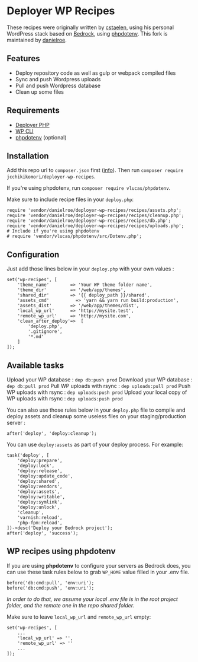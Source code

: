 # Deployer WP Recipes

These recipes were originally written by [cstaelen](https://github.com/cstaelen), using his personal WordPress stack based on [Bedrock](https://roots.io/bedrock/), using [phpdotenv](https://github.com/vlucas/phpdotenv). This fork is maintained by [danielroe](https://github.com/danielroe).

## Features

* Deploy repository code as well as gulp or webpack compiled files
* Sync and push Wordpress uploads
* Pull and push Wordpress database
* Clean up some files

## Requirements

* [Deployer PHP](http://deployer.org/)
* [WP CLI](https://wp-cli.org/)
* [phpdotenv](https://github.com/vlucas/phpdotenv) (optional)

## Installation

Add this repo url to `composer.json` first ([info](https://gemfury.com/help/php-composer-server)). Then run `composer require jcchikikomori/deployer-wp-recipes`.

If you're using phpdotenv, run `composer require vlucas/phpdotenv`.

Make sure to include recipe files in your `deploy.php`:

    require 'vendor/danielroe/deployer-wp-recipes/recipes/assets.php';
    require 'vendor/danielroe/deployer-wp-recipes/recipes/cleanup.php';
    require 'vendor/danielroe/deployer-wp-recipes/recipes/db.php';
    require 'vendor/danielroe/deployer-wp-recipes/recipes/uploads.php';
    # Include if you're using phpdotenv
    # require 'vendor/vlucas/phpdotenv/src/Dotenv.php';

## Configuration

Just add those lines below in your `deploy.php` with your own values :

    set('wp-recipes', [
        'theme_name'        => 'Your WP theme folder name',
        'theme_dir'         => '/web/app/themes',
        'shared_dir'        => '{{ deploy_path }}/shared',
        'assets_cmd'          => 'yarn && yarn run build:production',
        'assets_dist'       => '/web/app/themes/dist',
        'local_wp_url'      => 'http://mysite.test',
        'remote_wp_url'     => 'http://mysite.com',
        'clean_after_deploy'=>  [
            'deploy.php',
            '.gitignore',
            '*.md'
        ]
    ]);

## Available tasks

Upload your WP database : `dep db:push prod`
Download your WP database : `dep db:pull prod`
Pull WP uploads with rsync : `dep uploads:pull prod`
Push WP uploads with rsync : `dep uploads:push prod`
Upload your local copy of WP uploads with rsync : `dep uploads:push prod`

You can also use those rules below in your `deploy.php` file to compile and deploy assets and cleanup some useless files on your staging/production server :

    after('deploy', 'deploy:cleanup');

You can use `deploy:assets` as part of your deploy process. For example:

    task('deploy', [
        'deploy:prepare',
        'deploy:lock',
        'deploy:release',
        'deploy:update_code',
        'deploy:shared',
        'deploy:vendors',
        'deploy:assets',
        'deploy:writable',
        'deploy:symlink',
        'deploy:unlock',
        'cleanup',
        'varnish:reload',
        'php-fpm:reload',
    ])->desc('Deploy your Bedrock project');
    after('deploy', 'success');

## WP recipes using phpdotenv

If you are using **phpdotenv** to configure your servers as Bedrock does, you can use these task rules below to grab `WP_HOME` value filled in your .env file.

    before('db:cmd:pull', 'env:uri');
    before('db:cmd:push', 'env:uri');

_In order to do that, we assume your local .env file is in the root project folder, and the remote one in the repo shared folder._

Make sure to leave `local_wp_url` and `remote_wp_url` empty:

    set('wp-recipes', [
        ...
        'local_wp_url' => '',
        'remote_wp_url' => ''
        ...
    ]);
